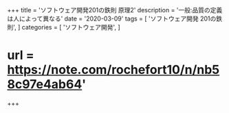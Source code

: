 +++
title = 'ソフトウェア開発201の鉄則 原理2'
description = '一般:品質の定義は人によって異なる'
date = '2020-03-09'
tags = [
    'ソフトウェア開発 201の鉄則',
]
categories = [
    'ソフトウェア開発',
]
# url = https://note.com/rochefort10/n/nb58c97e4ab64'
+++
